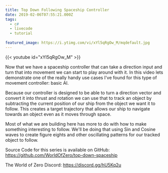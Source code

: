 ```yaml
---
title: Top Down Following Spaceship Controller
date: 2019-02-06T07:55:21.000Z
tags:
  - c#
  - livecode
  - tutorial
  
featured_image: https://i.ytimg.com/vi/xYl5qRgOw_M/mqdefault.jpg
---
```


{{< youtube id="xYl5qRgOw_M" >}}

Now that we have a spaceship controller that can take a direction input and turn that into movement we can start to play around with it. In this video lets demonstrate one of the really handy use cases I've found for this type of movement controller: basic AI.

Because our controller is designed to be able to turn a direction vector and convert it into thrust and rotation we can use that to track an object by subtracting the current position of our ship from the object we want it to follow. This creates a target trajectory that allows our ship to navigate towards an object even as it moves through space.

Most of what we are building here has more to do with how to make something interesting to follow. We'll be doing that using Sin and Cosine waves to create figure eights and other oscillating patterns for our tracked object to follow.

Source Code for this series is available on GitHub: https://github.com/WorldOfZero/top-down-spaceship

The World of Zero Discord: https://discord.gg/hU5Kq2u